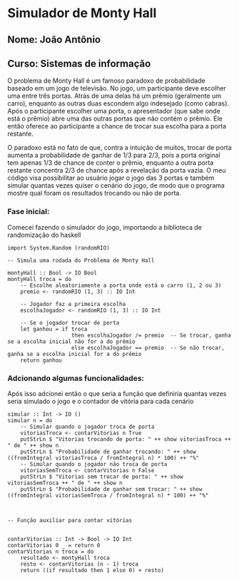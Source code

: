 # Simulador de Monty Hall
## Nome: João Antônio
## Curso: Sistemas de informação

O problema de Monty Hall é um famoso paradoxo de probabilidade baseado em um jogo de televisão. No jogo, um participante deve escolher uma entre três portas. Atrás de uma delas há um prêmio (geralmente um carro), enquanto as outras duas escondem algo indesejado (como cabras). Após o participante escolher uma porta, o apresentador (que sabe onde está o prêmio) abre uma das outras portas que não contém o prêmio. Ele então oferece ao participante a chance de trocar sua escolha para a porta restante.

O paradoxo está no fato de que, contra a intuição de muitos, trocar de porta aumenta a probabilidade de ganhar de 1/3 para 2/3, pois a porta original tem apenas 1/3 de chance de conter o prêmio, enquanto a outra porta restante concentra 2/3 de chance após a revelação da porta vazia.
O meu código visa possibilitar ao usuário jogar o jogo das 3 portas e também simular quantas vezes quiser o cenário do jogo, de modo que o programa mostre qual foram os resultados trocando ou não de porta.


### Fase inicial: 

Comecei fazendo o simulador do jogo, importando a biblioteca de randomização do haskell

~~~
import System.Random (randomRIO)
	
-- Simula uma rodada do Problema de Monty Hall

montyHall :: Bool -> IO Bool
montyHall troca = do
    -- Escolhe aleatoriamente a porta onde está o carro (1, 2 ou 3)
    premio <- randomRIO (1, 3) :: IO Int
    
    -- Jogador faz a primeira escolha
    escolhaJogador <- randomRIO (1, 3) :: IO Int
    
    -- Se o jogador trocar de porta
    let ganhou = if troca
                    then escolhaJogador /= premio  -- Se trocar, ganha se a escolha inicial não for a do prêmio
                    else escolhaJogador == premio  -- Se não trocar, ganha se a escolha inicial for a do prêmio
    return ganhou
  ~~~


### Adcionando algumas funcionalidades:

Após isso adcionei então o que seria a função que definiria quantas vezes seria simulado o jogo e o contador de vitória para cada cenário


~~~
simular :: Int -> IO ()
simular n = do
    -- Simular quando o jogador troca de porta
    vitoriasTroca <- contarVitorias n True
    putStrLn $ "Vitorias trocando de porta: " ++ show vitoriasTroca ++ " de " ++ show n
    putStrLn $ "Probabilidade de ganhar trocando: " ++ show ((fromIntegral vitoriasTroca / fromIntegral n) * 100) ++ "%"
    -- Simular quando o jogador não troca de porta
    vitoriasSemTroca <- contarVitorias n False
    putStrLn $ "Vitorias sem trocar de porta: " ++ show vitoriasSemTroca ++ " de " ++ show n
    putStrLn $ "Probabilidade de ganhar sem trocar: " ++ show ((fromIntegral vitoriasSemTroca / fromIntegral n) * 100) ++ "%"



-- Função auxiliar para contar vitórias


contarVitorias :: Int -> Bool -> IO Int
contarVitorias 0 _ = return 0
contarVitorias n troca = do
    resultado <- montyHall troca
    resto <- contarVitorias (n - 1) troca
    return ((if resultado then 1 else 0) + resto)
~~~


  
